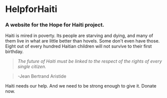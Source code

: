 # HelpforHaiti
### A website for the Hope for Haiti project.

Haiti is mired in poverty. Its people are starving and dying, and many of them live in what are little better than hovels. Some don't even have those. Eight out of every hundred Haitian children will not survive to their first birthday.

> *The future of Haiti must be linked to the respect of the rights of every single citizen.*

> \-Jean Bertrand Aristide

Haiti needs our help. And we need to be strong enough to give it. Donate now.
